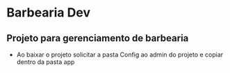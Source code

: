 # Barbearia Dev

## Projeto para gerenciamento de barbearia

* Ao baixar o projeto solicitar a pasta Config ao admin do projeto e copiar dentro da pasta app

